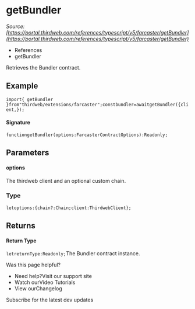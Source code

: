 # getBundler

*Source: [https://portal.thirdweb.com/references/typescript/v5/farcaster/getBundler](https://portal.thirdweb.com/references/typescript/v5/farcaster/getBundler)*

* References
* getBundler

Retrieves the Bundler contract.

## Example

`import{ getBundler }from"thirdweb/extensions/farcaster";constbundler=awaitgetBundler({client,});`
#### Signature

`functiongetBundler(options:FarcasterContractOptions):Readonly;`
## Parameters

#### options

The thirdweb client and an optional custom chain.

### Type

`letoptions:{chain?:Chain;client:ThirdwebClient};`
## Returns

#### Return Type

`letreturnType:Readonly;`The Bundler contract instance.

Was this page helpful?

* Need help?Visit our support site
* Watch ourVideo Tutorials
* View ourChangelog

Subscribe for the latest dev updates

